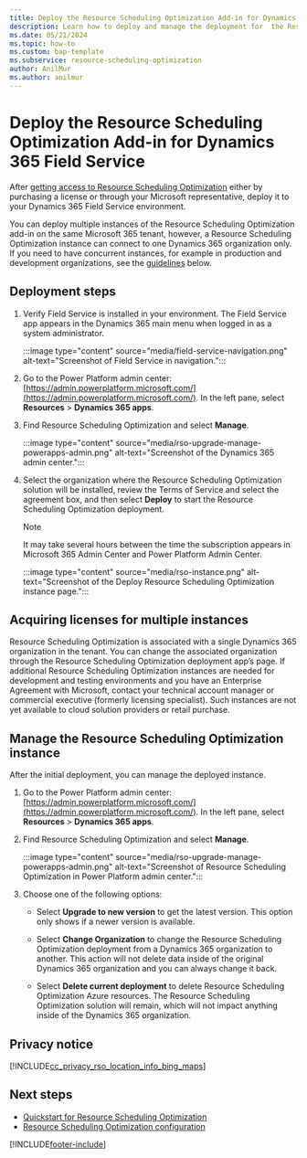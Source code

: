 ```yaml
---
title: Deploy the Resource Scheduling Optimization Add-in for Dynamics 365 Field Service
description: Learn how to deploy and manage the deployment for  the Resource Scheduling Optimization add-in for Dynamics 365 Field Service.
ms.date: 05/21/2024
ms.topic: how-to
ms.custom: bap-template
ms.subservice: resource-scheduling-optimization
author: AnilMur
ms.author: anilmur
---
```


# Deploy the Resource Scheduling Optimization Add-in for Dynamics 365 Field Service

After [getting access to Resource Scheduling Optimization](rso-get-install.md) either by purchasing a license or through your Microsoft representative, deploy it to your Dynamics 365 Field Service environment.

You can deploy multiple instances of the Resource Scheduling Optimization add-in on the same Microsoft 365 tenant, however, a Resource Scheduling Optimization instance can connect to one Dynamics 365 organization only. If you need to have concurrent instances, for example in production and development organizations, see the [guidelines](#acquiring-licenses-for-multiple-instances) below.

## Deployment steps

1. Verify Field Service is installed in your environment. The Field Service app appears in the Dynamics 365 main menu when logged in as a system administrator.

   :::image type="content" source="media/field-service-navigation.png" alt-text="Screenshot of Field Service in navigation.":::

1. Go to the Power Platform admin center: [https://admin.powerplatform.microsoft.com/](https://admin.powerplatform.microsoft.com/). In the left pane, select **Resources** > **Dynamics 365 apps**.

1. Find Resource Scheduling Optimization and select **Manage**.

   :::image type="content" source="media/rso-upgrade-manage-powerapps-admin.png" alt-text="Screenshot of the Dynamics 365 admin center.":::

1. Select the organization where the Resource Scheduling Optimization solution will be installed, review the Terms of Service and select the agreement box, and then select **Deploy** to start the Resource Scheduling Optimization deployment.

   > [!NOTE]
   > It may take several hours between the time the subscription appears in Microsoft 365 Admin Center and Power Platform Admin Center.

   :::image type="content" source="media/rso-instance.png" alt-text="Screenshot of the Deploy Resource Scheduling Optimization instance page.":::

## Acquiring licenses for multiple instances

Resource Scheduling Optimization is associated with a single Dynamics 365 organization in the tenant. You can change the associated organization through the Resource Scheduling Optimization deployment app’s page. If additional Resource Scheduling Optimization instances are needed for development and testing environments and you have an Enterprise Agreement with Microsoft, contact your technical account manager or commercial executive (formerly licensing specialist). Such instances are not yet available to cloud solution providers or retail purchase.

## Manage the Resource Scheduling Optimization instance

After the initial deployment, you can manage the deployed instance.

1. Go to the Power Platform admin center: [https://admin.powerplatform.microsoft.com/](https://admin.powerplatform.microsoft.com/). In the left pane, select **Resources** > **Dynamics 365 apps**.

1. Find Resource Scheduling Optimization and select **Manage**.

   :::image type="content" source="media/rso-upgrade-manage-powerapps-admin.png" alt-text="Screenshot of Resource Scheduling Optimization in Power Platform admin center.":::

1. Choose one of the following options:

   - Select **Upgrade to new version** to get the latest version. This option only shows if a newer version is available.

   - Select **Change Organization** to change the Resource Scheduling Optimization deployment from a Dynamics 365 organization to another. This action will not delete data inside of the original Dynamics 365 organization and you can always change it back.

   - Select **Delete current deployment** to delete Resource Scheduling Optimization Azure resources. The Resource Scheduling Optimization solution will remain, which will not impact anything inside of the Dynamics 365 organization.

## Privacy notice

[!INCLUDE[cc_privacy_rso_location_info_bing_maps](../includes/cc-privacy-rso-location-info-bing-maps.md)]

## Next steps

- [Quickstart for Resource Scheduling Optimization](rso-quickstart.md)
- [Resource Scheduling Optimization configuration](rso-configuration.md)

[!INCLUDE[footer-include](../includes/footer-banner.md)]
